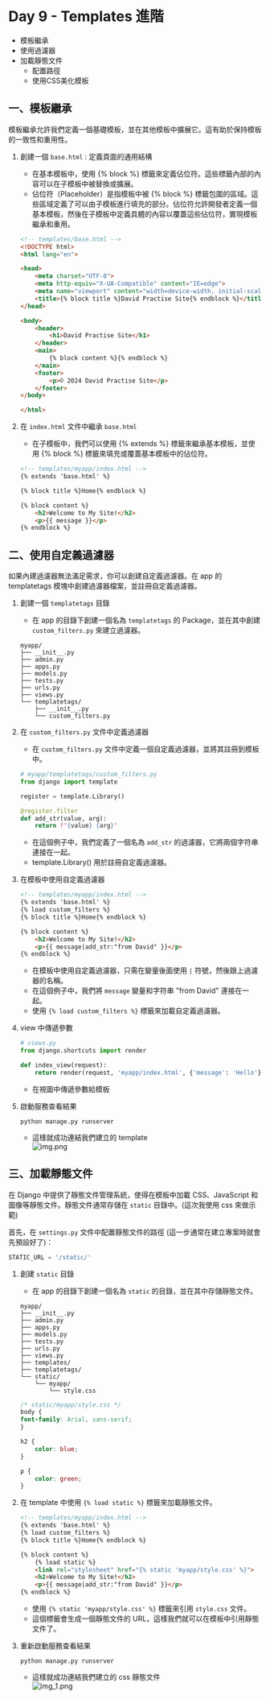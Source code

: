# Day 9 - Templates 進階
- 模板繼承
- 使用過濾器
- 加載靜態文件
   - 配置路徑
   - 使用CSS美化模板


## 一、模板繼承
模板繼承允許我們定義一個基礎模板，並在其他模板中擴展它。這有助於保持模板的一致性和重用性。
1. 創建一個 `base.html` : 定義頁面的通用結構
    - 在基本模板中，使用 {% block %} 標籤來定義佔位符。這些標籤內部的內容可以在子模板中被替換或擴展。
    - 佔位符（Placeholder）是指模板中被 {% block %} 標籤包圍的區域。這些區域定義了可以由子模板進行填充的部分。佔位符允許開發者定義一個基本模板，然後在子模板中定義具體的內容以覆蓋這些佔位符，實現模板繼承和重用。
    ```html
    <!-- templates/base.html -->
    <!DOCTYPE html>
    <html lang="en">
    
    <head>
        <meta charset="UTF-8">
        <meta http-equiv="X-UA-Compatible" content="IE=edge">
        <meta name="viewport" content="width=device-width, initial-scale=1.0">
        <title>{% block title %}David Practise Site{% endblock %}</title>
    </head>
    
    <body>
        <header>
            <h1>David Practise Site</h1>
        </header>
        <main>
            {% block content %}{% endblock %}
        </main>
        <footer>
            <p>© 2024 David Practise Site</p>
        </footer>
    </body>
    
    </html>
    ```

2. 在 `index.html` 文件中繼承 `base.html`
    - 在子模板中，我們可以使用 {% extends %} 標籤來繼承基本模板，並使用 {% block %} 標籤來填充或覆蓋基本模板中的佔位符。
    ```html
    <!-- templates/myapp/index.html -->
    {% extends 'base.html' %}
    
    {% block title %}Home{% endblock %}
    
    {% block content %}
        <h2>Welcome to My Site!</h2>
        <p>{{ message }}</p>
    {% endblock %}
    ```

## 二、使用自定義過濾器
如果內建過濾器無法滿足需求，你可以創建自定義過濾器。在 app 的 templatetags 模塊中創建過濾器檔案，並註冊自定義過濾器。

1. 創建一個 `templatetags` 目錄
    - 在 app 的目錄下創建一個名為 `templatetags` 的 Package，並在其中創建 `custom_filters.py` 來建立過濾器。
    ```commandline
    myapp/
    ├── __init__.py
    ├── admin.py
    ├── apps.py
    ├── models.py
    ├── tests.py
    ├── urls.py
    ├── views.py
    └── templatetags/
        ├── __init__.py
        └── custom_filters.py
    ```

2. 在 `custom_filters.py` 文件中定義過濾器
    - 在 `custom_filters.py` 文件中定義一個自定義過濾器，並將其註冊到模板中。
    ```python
    # myapp/templatetags/custom_filters.py
    from django import template
    
    register = template.Library()
    
    @register.filter
    def add_str(value, arg):
        return f"{value} {arg}"
    ```
    - 在這個例子中，我們定義了一個名為 `add_str` 的過濾器，它將兩個字符串連接在一起。
    - template.Library() 用於註冊自定義過濾器。


3. 在模板中使用自定義過濾器
    ```html
    <!-- templates/myapp/index.html -->
    {% extends 'base.html' %}
    {% load custom_filters %}
    {% block title %}Home{% endblock %}
    
    {% block content %}
        <h2>Welcome to My Site!</h2>
        <p>{{ message|add_str:"from David" }}</p>
    {% endblock %}
    ```
    - 在模板中使用自定義過濾器，只需在變量後面使用 `|` 符號，然後跟上過濾器的名稱。
    - 在這個例子中，我們將 `message` 變量和字符串 "from David" 連接在一起。
    - 使用 `{% load custom_filters %}` 標籤來加載自定義過濾器。  


4. view 中傳遞參數
    ```python
    # views.py
    from django.shortcuts import render
    
    def index_view(request):
        return render(request, 'myapp/index.html', {'message': 'Hello'})
    ```
    - 在視圖中傳遞參數給模板


5. 啟動服務查看結果
    ```commandline
    python manage.py runserver
    ```
    - 這樣就成功連結我們建立的 template  
    ![img.png](img.png)
## 三、加載靜態文件
在 Django 中提供了靜態文件管理系統，使得在模板中加載 CSS、JavaScript 和圖像等靜態文件。靜態文件通常存儲在 `static` 目錄中。(這次我使用 css 來做示範)

首先，在 `settings.py` 文件中配置靜態文件的路徑 (這一步通常在建立專案時就會先預設好了)：
```python
STATIC_URL = '/static/'
```

1. 創建 `static` 目錄
    - 在 app 的目錄下創建一個名為 `static` 的目錄，並在其中存儲靜態文件。
    ```commandline
    myapp/
    ├── __init__.py
    ├── admin.py
    ├── apps.py
    ├── models.py
    ├── tests.py
    ├── urls.py
    ├── views.py
    ├── templates/
    ├── templatetags/  
    └── static/
        └── myapp/
            └── style.css
    ```
    ```css
    /* static/myapp/style.css */
    body {
    font-family: Arial, sans-serif;
    }
   
    h2 {
        color: blue;
    }
   
    p {
        color: green;
    }
    ```
2. 在 template 中使用 `{% load static %}` 標籤來加載靜態文件。
    ```html
    <!-- templates/myapp/index.html -->
    {% extends 'base.html' %}
    {% load custom_filters %}
    {% block title %}Home{% endblock %}
    
    {% block content %}
        {% load static %}
        <link rel="stylesheet" href="{% static 'myapp/style.css' %}">
        <h2>Welcome to My Site!</h2>
        <p>{{ message|add_str:"from David" }}</p>
    {% endblock %}
    ```
    - 使用 `{% static 'myapp/style.css' %}` 標籤來引用 `style.css` 文件。
    - 這個標籤會生成一個靜態文件的 URL，這樣我們就可以在模板中引用靜態文件了。


3. 重新啟動服務查看結果
    ```commandline
    python manage.py runserver
    ```
    - 這樣就成功連結我們建立的 css 靜態文件   
    ![img_1.png](img_1.png)